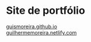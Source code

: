 <h1>Site de portfólio</h1>
<a href="https://guismoreira.github.io/" target="_blank"> guismoreira.github.io </a> </br>
<a href="https://guilhermemoreira.netlify.com/" target="_blank"> guilhermemoreira.netlify.com </a>
